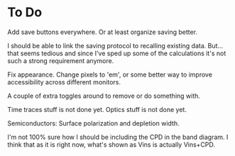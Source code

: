 
# To Do

Add save buttons everywhere.
Or at least organize saving better.

I should be able to link the saving protocol to recalling existing data. But... that seems tedious and since I've sped up some of the calculations it's not such a strong requirement anymore.

Fix appearance.
Change pixels to 'em', or some better way to improve accessibility across different monitors.

A couple of extra toggles around to remove or do something with.

Time traces stuff is not done yet.
Optics stuff is not done yet.

Semiconductors: Surface polarization and depletion width.

I'm not 100% sure how I should be including the CPD in the band diagram. I think that as it is right now, what's shown as Vins is actually Vins+CPD.
